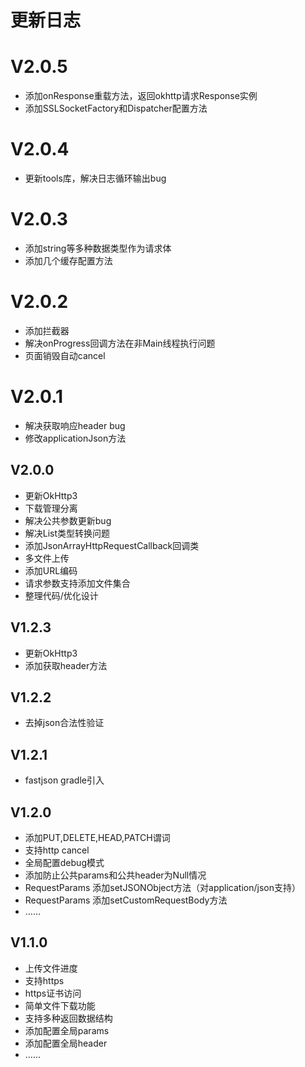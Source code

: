 # 更新日志
# V2.0.5
* 添加onResponse重载方法，返回okhttp请求Response实例
* 添加SSLSocketFactory和Dispatcher配置方法

# V2.0.4
* 更新tools库，解决日志循环输出bug

# V2.0.3
* 添加string等多种数据类型作为请求体
* 添加几个缓存配置方法

# V2.0.2
* 添加拦截器
* 解决onProgress回调方法在非Main线程执行问题
* 页面销毁自动cancel

# V2.0.1
* 解决获取响应header bug
* 修改applicationJson方法

## V2.0.0
* 更新OkHttp3
* 下载管理分离
* 解决公共参数更新bug
* 解决List<Bean>类型转换问题
* 添加JsonArrayHttpRequestCallback回调类
* 多文件上传
* 添加URL编码
* 请求参数支持添加文件集合
* 整理代码/优化设计

## V1.2.3
* 更新OkHttp3
* 添加获取header方法

## V1.2.2
* 去掉json合法性验证

## V1.2.1
* fastjson gradle引入

## V1.2.0
* 添加PUT,DELETE,HEAD,PATCH谓词
* 支持http cancel
* 全局配置debug模式
* 添加防止公共params和公共header为Null情况
* RequestParams 添加setJSONObject方法（对application/json支持）
* RequestParams 添加setCustomRequestBody方法
* …… 

## V1.1.0
* 上传文件进度
* 支持https
* https证书访问
* 简单文件下载功能
* 支持多种返回数据结构
* 添加配置全局params
* 添加配置全局header
* ……